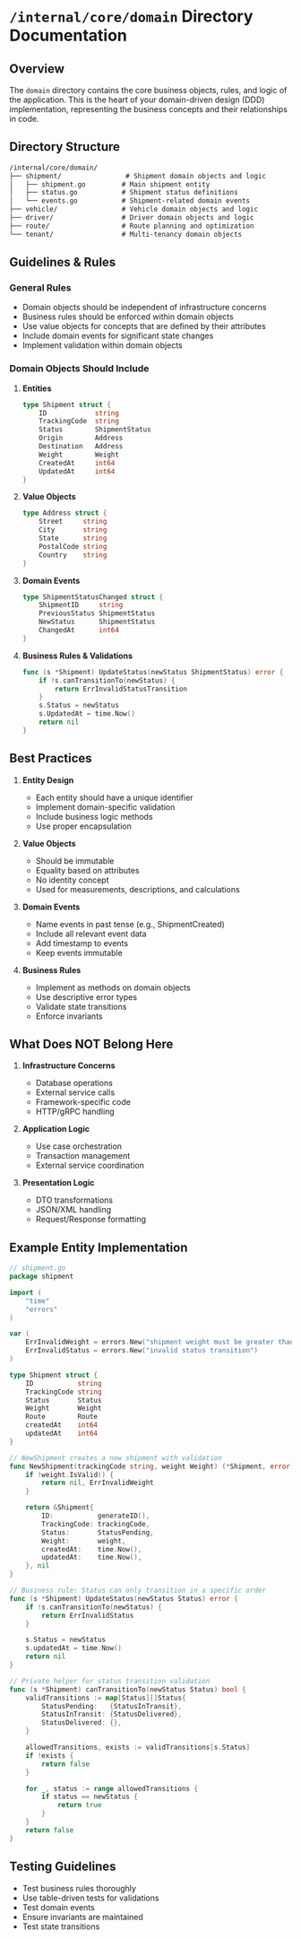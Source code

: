 <!--
Copyright 2023-2025 Eric Moss
Licensed under FSL-1.1-ALv2 (Functional Source License 1.1, Apache 2.0 Future)
Full license: https://github.com/emoss08/Trenova/blob/master/LICENSE.md-->
# `/internal/core/domain` Directory Documentation

## Overview

The `domain` directory contains the core business objects, rules, and logic of the application. This is the heart of your domain-driven design (DDD) implementation, representing the business concepts and their relationships in code.

## Directory Structure

```markdown
/internal/core/domain/
├── shipment/                # Shipment domain objects and logic
│   ├── shipment.go         # Main shipment entity
│   ├── status.go           # Shipment status definitions
│   └── events.go           # Shipment-related domain events
├── vehicle/                # Vehicle domain objects and logic
├── driver/                 # Driver domain objects and logic
├── route/                  # Route planning and optimization
└── tenant/                 # Multi-tenancy domain objects
```

## Guidelines & Rules

### General Rules

- Domain objects should be independent of infrastructure concerns
- Business rules should be enforced within domain objects
- Use value objects for concepts that are defined by their attributes
- Include domain events for significant state changes
- Implement validation within domain objects

### Domain Objects Should Include

1. **Entities**

   ```go
   type Shipment struct {
       ID            string
       TrackingCode  string
       Status        ShipmentStatus
       Origin        Address
       Destination   Address
       Weight        Weight
       CreatedAt     int64
       UpdatedAt     int64
   }
   ```

2. **Value Objects**

   ```go
   type Address struct {
       Street     string
       City       string
       State      string
       PostalCode string
       Country    string
   }
   ```

3. **Domain Events**

   ```go
   type ShipmentStatusChanged struct {
       ShipmentID     string
       PreviousStatus ShipmentStatus
       NewStatus      ShipmentStatus
       ChangedAt      int64
   }
   ```

4. **Business Rules & Validations**

   ```go
   func (s *Shipment) UpdateStatus(newStatus ShipmentStatus) error {
       if !s.canTransitionTo(newStatus) {
           return ErrInvalidStatusTransition
       }
       s.Status = newStatus
       s.UpdatedAt = time.Now()
       return nil
   }
   ```

## Best Practices

1. **Entity Design**
   - Each entity should have a unique identifier
   - Implement domain-specific validation
   - Include business logic methods
   - Use proper encapsulation

2. **Value Objects**
   - Should be immutable
   - Equality based on attributes
   - No identity concept
   - Used for measurements, descriptions, and calculations

3. **Domain Events**
   - Name events in past tense (e.g., ShipmentCreated)
   - Include all relevant event data
   - Add timestamp to events
   - Keep events immutable

4. **Business Rules**
   - Implement as methods on domain objects
   - Use descriptive error types
   - Validate state transitions
   - Enforce invariants

## What Does NOT Belong Here

1. **Infrastructure Concerns**
   - Database operations
   - External service calls
   - Framework-specific code
   - HTTP/gRPC handling

2. **Application Logic**
   - Use case orchestration
   - Transaction management
   - External service coordination

3. **Presentation Logic**
   - DTO transformations
   - JSON/XML handling
   - Request/Response formatting

## Example Entity Implementation

```go
// shipment.go
package shipment

import (
    "time"
    "errors"
)

var (
    ErrInvalidWeight = errors.New("shipment weight must be greater than 0")
    ErrInvalidStatus = errors.New("invalid status transition")
)

type Shipment struct {
    ID           string
    TrackingCode string
    Status       Status
    Weight       Weight
    Route        Route
    createdAt    int64
    updatedAt    int64
}

// NewShipment creates a new shipment with validation
func NewShipment(trackingCode string, weight Weight) (*Shipment, error) {
    if !weight.IsValid() {
        return nil, ErrInvalidWeight
    }

    return &Shipment{
        ID:           generateID(),
        TrackingCode: trackingCode,
        Status:       StatusPending,
        Weight:       weight,
        createdAt:    time.Now(),
        updatedAt:    time.Now(),
    }, nil
}

// Business rule: Status can only transition in a specific order
func (s *Shipment) UpdateStatus(newStatus Status) error {
    if !s.canTransitionTo(newStatus) {
        return ErrInvalidStatus
    }

    s.Status = newStatus
    s.updatedAt = time.Now()
    return nil
}

// Private helper for status transition validation
func (s *Shipment) canTransitionTo(newStatus Status) bool {
    validTransitions := map[Status][]Status{
        StatusPending:   {StatusInTransit},
        StatusInTransit: {StatusDelivered},
        StatusDelivered: {},
    }

    allowedTransitions, exists := validTransitions[s.Status]
    if !exists {
        return false
    }

    for _, status := range allowedTransitions {
        if status == newStatus {
            return true
        }
    }
    return false
}
```

## Testing Guidelines

- Test business rules thoroughly
- Use table-driven tests for validations
- Test domain events
- Ensure invariants are maintained
- Test state transitions
